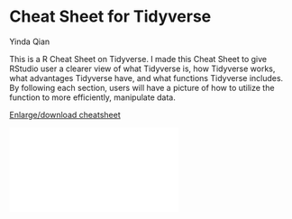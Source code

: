 # Cheat Sheet for Tidyverse

Yinda Qian

This is a R Cheat Sheet on Tidyverse. I made this Cheat Sheet to give RStudio user a clearer view of what Tidyverse is, how Tidyverse works, what advantages Tidyverse have, and what functions Tidyverse includes. By following each section, users will have a picture of how to utilize the function to more efficiently, manipulate data. 


[Enlarge/download cheatsheet](resources/cheatsheet-for-tidyverse/Cheatsheet_YindaQian_yq2324.pdf)

![](resources/cheatsheet-for-tidyverse/Cheatsheet_YindaQian_yq2324.pdf)
